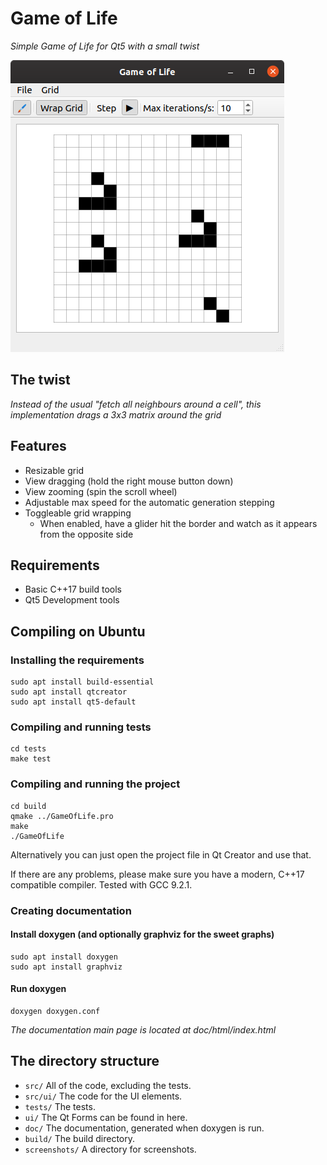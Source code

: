 # Game of Life
*Simple Game of Life for Qt5 with a small twist*

![Screenshot](./screenshots/screenshot.png)

## The twist
*Instead of the usual "fetch all neighbours around a cell", this implementation drags a 3x3 matrix around the grid*

## Features
- Resizable grid
- View dragging (hold the right mouse button down)
- View zooming (spin the scroll wheel)
- Adjustable max speed for the automatic generation stepping
- Toggleable grid wrapping
  - When enabled, have a glider hit the border and watch as it appears from the opposite side

## Requirements
- Basic C++17 build tools
- Qt5 Development tools

## Compiling on Ubuntu
### Installing the requirements
```
sudo apt install build-essential
sudo apt install qtcreator
sudo apt install qt5-default
```

### Compiling and running tests
```
cd tests
make test
```

### Compiling and running the project
```
cd build
qmake ../GameOfLife.pro
make
./GameOfLife
```

Alternatively you can just open the project file in Qt Creator and use that.

If there are any problems, please make sure you have a modern, C++17 compatible compiler. Tested with GCC 9.2.1.

### Creating documentation
#### Install doxygen (and optionally graphviz for the sweet graphs)
```
sudo apt install doxygen
sudo apt install graphviz
```

#### Run doxygen
```
doxygen doxygen.conf
```
*The documentation main page is located at doc/html/index.html*

## The directory structure
- `src/` All of the code, excluding the tests.
- `src/ui/` The code for the UI elements.
- `tests/` The tests.
- `ui/` The Qt Forms can be found in here.
- `doc/` The documentation, generated when doxygen is run.
- `build/` The build directory.
- `screenshots/` A directory for screenshots.
